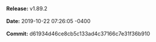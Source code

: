 **Release:** 
v1.89.2
<br><br>**Date:** 
2019-10-22 07:26:05 -0400
<br><br>**Commit:** 
d61934d46ce8cb5c133ad4c37166c7e31f36b910
